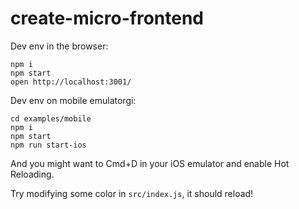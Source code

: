 # create-micro-frontend

Dev env in the browser:
```
npm i
npm start
open http://localhost:3001/
```

Dev env on mobile emulatorgi:
```
cd examples/mobile
npm i
npm start
npm run start-ios
```
And you might want to Cmd+D in your iOS emulator and enable Hot Reloading.

Try modifying some color in `src/index.js`, it should reload!